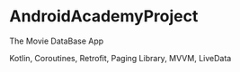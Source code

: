 # AndroidAcademyProject
The Movie DataBase App

Kotlin, Coroutines, Retrofit, Paging Library, MVVM, LiveData
